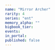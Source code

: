 ```yaml
---
name: "Mirror Archer"
rarity: 4
series: "ent"
memory_alpha: ""
bigbook_tier:
events:
in_portal:
published: false
---
```

